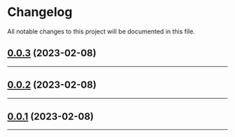 <!--- BEGIN HEADER -->
# Changelog

All notable changes to this project will be documented in this file.
<!--- END HEADER -->

## [0.0.3](https://github.com/giumar/tecum/compare/v0.0.2...v0.0.3) (2023-02-08)


---

## [0.0.2](https://github.com/giumar/tecum/compare/v0.0.1...v0.0.2) (2023-02-08)


---

## [0.0.1](https://github.com/giumar/tecum/compare/0.0.0...v0.0.1) (2023-02-08)


---

